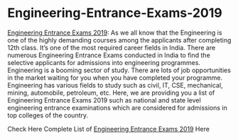 # Engineering-Entrance-Exams-2019
<a href="https://professoridea.com/engineering-entrance-exams-2019/">Engineering Entrance Exams 2019</a>: As we all know that the Engineering is one of the highly demanding courses among the applicants after completing 12th class. It’s one of the most required career fields in India. There are numerous Engineering Entrance Exams conducted in India to find the selective applicants for admissions into engineering programmes. Engineering is a booming sector of study. There are lots of job opportunities in the market waiting for you when you have completed your programme. Engineering has various fields to study such as civil, IT, CSE, mechanical, mining, automobile, petroleum, etc. Here, we are providing you a list of Engineering Entrance Exams 2019 such as national and state level engineering entrance examinations which are considered for admissions in top colleges of the country.

Check Here Complete List of <a href="https://professoridea.com/engineering-entrance-exams-2019/">Engineering Entrance Exams 2019</a> Here
